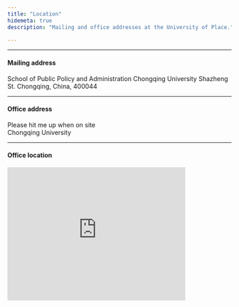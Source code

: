```yaml
---
title: "Location"
hidemeta: true
description: "Mailing and office addresses at the University of Place."

---
```


---

#### Mailing address

School of Public Policy and Administration
Chongqing University
Shazheng St.
Chongqing, China, 400044

---

#### Office address

Please hit me up when on site   
Chongqing University

---

#### Office location

<iframe src="https://www.google.com/maps/embed?pb=!1m18!1m12!1m3!1d221828.64723536026!2d106.27850149055783!3d29.68867437989538!2m3!1f0!2f0!3f0!3m2!1i1024!2i768!4f13.1!3m3!1m2!1s0x36eccb948120ecb1%3A0xbcacf824c7bdf803!2sChongqing%20University!5e0!3m2!1sen!2sus!4v1713681184976!5m2!1sen!2sus" width="400" height="300" style="border:0;" allowfullscreen="" loading="lazy" referrerpolicy="no-referrer-when-downgrade"></iframe>

